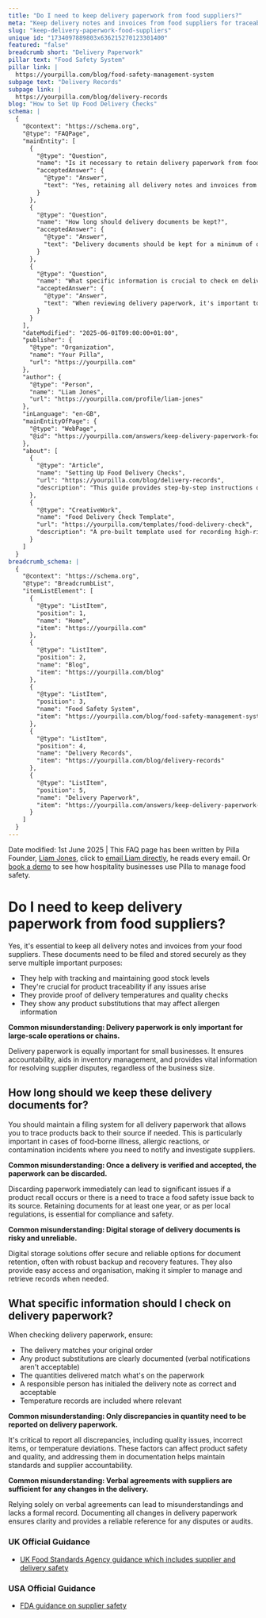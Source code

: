 ```yaml
---
title: "Do I need to keep delivery paperwork from food suppliers?"
meta: "Keep delivery notes and invoices from food suppliers for traceability, to prove quality checks, and show product substitutions that may affect allergens."
slug: "keep-delivery-paperwork-food-suppliers"
unique id: "1734097889803x636215270123301400"
featured: "false"
breadcrumb short: "Delivery Paperwork"
pillar text: "Food Safety System"
pillar link: |
  https://yourpilla.com/blog/food-safety-management-system
subpage text: "Delivery Records"
subpage link: |
  https://yourpilla.com/blog/delivery-records
blog: "How to Set Up Food Delivery Checks"
schema: |
  {
    "@context": "https://schema.org",
    "@type": "FAQPage",
    "mainEntity": [
      {
        "@type": "Question",
        "name": "Is it necessary to retain delivery paperwork from food suppliers?",
        "acceptedAnswer": {
          "@type": "Answer",
          "text": "Yes, retaining all delivery notes and invoices from your food suppliers is essential. These documents are crucial for maintaining good stock levels, ensuring product traceability in case of issues, proving delivery conditions, and documenting product substitutions that could affect allergen information. These records support small and large businesses alike by ensuring accountability, aiding inventory management, and facilitating dispute resolution with suppliers."
        }
      },
      {
        "@type": "Question",
        "name": "How long should delivery documents be kept?",
        "acceptedAnswer": {
          "@type": "Answer",
          "text": "Delivery documents should be kept for a minimum of one year or as per local regulations. Retaining these documents enables product tracing back to the suppliers in cases involving food-borne illnesses, allergic reactions, or contamination. This practice helps in notifying and investigating suppliers effectively, hence is crucial for compliance and ensuring safety."
        }
      },
      {
        "@type": "Question",
        "name": "What specific information is crucial to check on delivery paperwork?",
        "acceptedAnswer": {
          "@type": "Answer",
          "text": "When reviewing delivery paperwork, it's important to ensure that the delivery aligns with your original order, any product substitutions are documented, the quantities delivered match the paperwork, and a responsible person has initialed the delivery as correct. Additionally, ensure temperature records are included if relevant. Documenting these details is vital for maintaining quality and safety standards."
        }
      }
    ],
    "dateModified": "2025-06-01T09:00:00+01:00",
    "publisher": {
      "@type": "Organization",
      "name": "Your Pilla",
      "url": "https://yourpilla.com"
    },
    "author": {
      "@type": "Person",
      "name": "Liam Jones",
      "url": "https://yourpilla.com/profile/liam-jones"
    },
    "inLanguage": "en-GB",
    "mainEntityOfPage": {
      "@type": "WebPage",
      "@id": "https://yourpilla.com/answers/keep-delivery-paperwork-food-suppliers"
    },
    "about": [
      {
        "@type": "Article",
        "name": "Setting Up Food Delivery Checks",
        "url": "https://yourpilla.com/blog/delivery-records",
        "description": "This guide provides step-by-step instructions on setting up checks for food deliveries to ensure safety and compliance."
      },
      {
        "@type": "CreativeWork",
        "name": "Food Delivery Check Template",
        "url": "https://yourpilla.com/templates/food-delivery-check",
        "description": "A pre-built template used for recording high-risk deliveries and any delivery-related issues efficiently."
      }
    ]
  }
breadcrumb_schema: |
  {
    "@context": "https://schema.org",
    "@type": "BreadcrumbList",
    "itemListElement": [
      {
        "@type": "ListItem",
        "position": 1,
        "name": "Home",
        "item": "https://yourpilla.com"
      },
      {
        "@type": "ListItem",
        "position": 2,
        "name": "Blog",
        "item": "https://yourpilla.com/blog"
      },
      {
        "@type": "ListItem",
        "position": 3,
        "name": "Food Safety System",
        "item": "https://yourpilla.com/blog/food-safety-management-system"
      },
      {
        "@type": "ListItem",
        "position": 4,
        "name": "Delivery Records",
        "item": "https://yourpilla.com/blog/delivery-records"
      },
      {
        "@type": "ListItem",
        "position": 5,
        "name": "Delivery Paperwork",
        "item": "https://yourpilla.com/answers/keep-delivery-paperwork-food-suppliers"
      }
    ]
  }
---
```


Date modified: 1st June 2025 | This FAQ page has been written by Pilla Founder, [Liam Jones](https://yourpilla.com/profile/liam-jones), click to [email Liam directly](https://mailto:liam@yourpilla.com/), he reads every email. Or [book a demo](https://calendly.com/pilla/demo) to see how hospitality businesses use Pilla to manage food safety.

# Do I need to keep delivery paperwork from food suppliers?

Yes, it's essential to keep all delivery notes and invoices from your food suppliers. These documents need to be filed and stored securely as they serve multiple important purposes:

-   They help with tracking and maintaining good stock levels
-   They're crucial for product traceability if any issues arise
-   They provide proof of delivery temperatures and quality checks
-   They show any product substitutions that may affect allergen information

**Common misunderstanding: Delivery paperwork is only important for large-scale operations or chains.**

Delivery paperwork is equally important for small businesses. It ensures accountability, aids in inventory management, and provides vital information for resolving supplier disputes, regardless of the business size.

## How long should we keep these delivery documents for?

You should maintain a filing system for all delivery paperwork that allows you to trace products back to their source if needed. This is particularly important in cases of food-borne illness, allergic reactions, or contamination incidents where you need to notify and investigate suppliers.

**Common misunderstanding: Once a delivery is verified and accepted, the paperwork can be discarded.**

Discarding paperwork immediately can lead to significant issues if a product recall occurs or there is a need to trace a food safety issue back to its source. Retaining documents for at least one year, or as per local regulations, is essential for compliance and safety.

**Common misunderstanding: Digital storage of delivery documents is risky and unreliable.**

Digital storage solutions offer secure and reliable options for document retention, often with robust backup and recovery features. They also provide easy access and organisation, making it simpler to manage and retrieve records when needed.

## What specific information should I check on delivery paperwork?

When checking delivery paperwork, ensure:

-   The delivery matches your original order
-   Any product substitutions are clearly documented (verbal notifications aren't acceptable)
-   The quantities delivered match what's on the paperwork
-   A responsible person has initialed the delivery note as correct and acceptable
-   Temperature records are included where relevant

**Common misunderstanding: Only discrepancies in quantity need to be reported on delivery paperwork.**

It's critical to report all discrepancies, including quality issues, incorrect items, or temperature deviations. These factors can affect product safety and quality, and addressing them in documentation helps maintain standards and supplier accountability.

**Common misunderstanding: Verbal agreements with suppliers are sufficient for any changes in the delivery.**

Relying solely on verbal agreements can lead to misunderstandings and lacks a formal record. Documenting all changes in delivery paperwork ensures clarity and provides a reliable reference for any disputes or audits.

### UK Official Guidance

-   [UK Food Standards Agency guidance which includes supplier and delivery safety](https://www.food.gov.uk/business-guidance/managing-food-safety)

### USA Official Guidance

-   [FDA guidance on supplier safety](https://www.fda.gov/food/importing-food-products-united-states/industry-resources-third-party-audit-standards-and-fsma-supplier-verification-requirements)